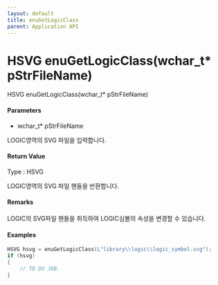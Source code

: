 ```yaml
---
layout: default
title: enuGetLogicClass
parent: Application API
---
```

# HSVG enuGetLogicClass\(wchar\_t\* pStrFileName\)

HSVG enuGetLogicClass\(wchar\_t\* pStrFileName\)

#### Parameters

* wchar\_t\* pStrFileName

LOGIC영역의 SVG 파일을 입력합니다.

#### Return Value

Type : HSVG

LOGIC영역의 SVG 파일 핸들을 반환합니다.

#### Remarks

LOGIC의 SVG파일 핸들을 취득하여 LOGIC심볼의 속성을 변경할 수 있습니다.

#### Examples

```cpp
HSVG hsvg = enuGetLogicClass(L"library\\logic\\logic_symbol.svg");
if (hsvg)
{
    // TO DO JOB.
}
```



